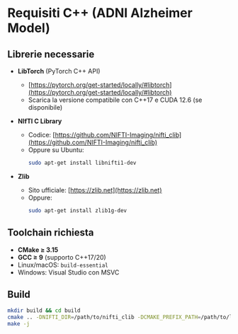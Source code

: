 # Requisiti C++ (ADNI Alzheimer Model)

## Librerie necessarie

- **LibTorch** (PyTorch C++ API)
  - [https://pytorch.org/get-started/locally/#libtorch](https://pytorch.org/get-started/locally/#libtorch)
  - Scarica la versione compatibile con C++17 e CUDA 12.6 (se disponibile)

- **NIfTI C Library**
  - Codice: [https://github.com/NIFTI-Imaging/nifti_clib](https://github.com/NIFTI-Imaging/nifti_clib)
  - Oppure su Ubuntu:  
    ```bash
    sudo apt-get install libnifti1-dev
    ```

- **Zlib**
  - Sito ufficiale: [https://zlib.net](https://zlib.net)
  - Oppure:
    ```bash
    sudo apt-get install zlib1g-dev
    ```

## Toolchain richiesta

- **CMake ≥ 3.15**  
- **GCC ≥ 9** (supporto C++17/20)  
- Linux/macOS: `build-essential`  
- Windows: Visual Studio con MSVC

## Build

```bash
mkdir build && cd build
cmake .. -DNIFTI_DIR=/path/to/nifti_clib -DCMAKE_PREFIX_PATH=/path/to/libtorch
make -j
